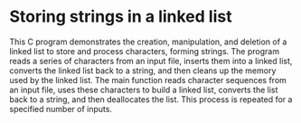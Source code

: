 # Storing strings in a linked list

This C program demonstrates the creation, manipulation, and deletion of a linked list to store and process characters, forming strings. The program reads a series of characters from an input file, inserts them into a linked list, converts the linked list back to a string, and then cleans up the memory used by the linked list.
The main function reads character sequences from an input file, uses these characters to build a linked list, converts the list back to a string, and then deallocates the list. This process is repeated for a specified number of inputs.


